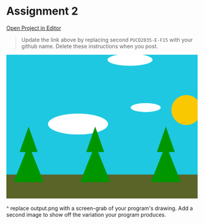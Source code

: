 # Assignment 2

[Open Project in Editor](http://pucd2035-e-f15.github.io/class_notes/p5_lab.html?https://raw.githubusercontent.com/natdew/assignment_2/master/sketch.js)

> Update the link above by replacing second `PUCD2035-E-F15` with your github name. Delete these instructions when you post.

![Output](output.png)

^ replace output.png with a screen-grab of your program's drawing. Add a second image to show off the variation your program produces.
